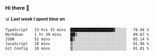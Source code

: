 ### Hi there 👋

<!--
**DBvc/DBvc** is a ✨ _special_ ✨ repository because its `README.md` (this file) appears on your GitHub profile.

Here are some ideas to get you started:

- 🔭 I’m currently working on ...
- 🌱 I’m currently learning ...
- 👯 I’m looking to collaborate on ...
- 🤔 I’m looking for help with ...
- 💬 Ask me about ...
- 📫 How to reach me: ...
- 😄 Pronouns: ...
- ⚡ Fun fact: ...
-->

📊 **Last week I spent time on**
<!--START_SECTION:waka-->

```txt
TypeScript   13 hrs 33 mins  ███████████████████▓░░░░░   78.94 %
Markdown     1 hr 39 mins    ██▒░░░░░░░░░░░░░░░░░░░░░░   09.67 %
JSON         52 mins         █▒░░░░░░░░░░░░░░░░░░░░░░░   05.14 %
JavaScript   20 mins         ▒░░░░░░░░░░░░░░░░░░░░░░░░   01.96 %
Git Config   18 mins         ▒░░░░░░░░░░░░░░░░░░░░░░░░   01.81 %
```

<!--END_SECTION:waka-->
